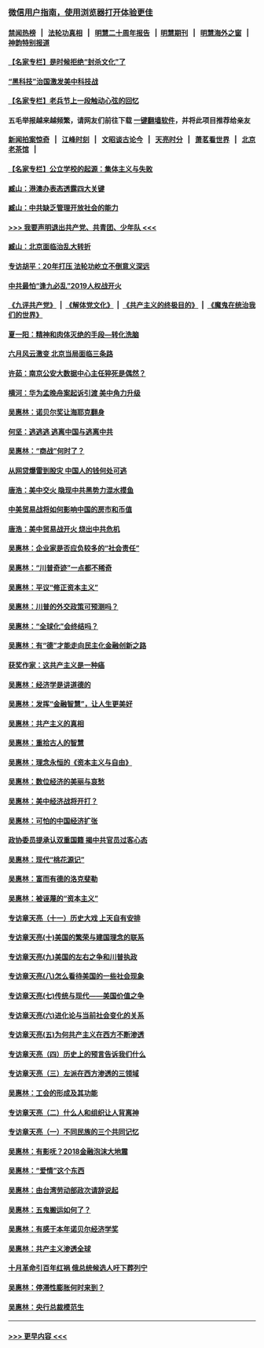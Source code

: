 ### [微信用户指南，使用浏览器打开体验更佳](https://github.com/gfw-breaker/banned-news1/blob/master/indexes/wechat-guide.md?t=0)
#### [禁闻热榜](热点新闻.md?t=0)  &nbsp;&nbsp;|&nbsp;&nbsp; [法轮功真相](https://github.com/gfw-breaker/truth/blob/master/README.md?t=0) &nbsp;&nbsp;|&nbsp;&nbsp; [明慧二十周年报告](https://github.com/gfw-breaker/mh-reports/blob/master/README.md?t=0) &nbsp;&nbsp;|&nbsp;&nbsp;[明慧期刊](https://github.com/gfw-breaker/mh-qikan) &nbsp;&nbsp;|&nbsp;&nbsp; [明慧海外之窗](https://github.com/gfw-breaker/mh-news/blob/master/README.md?t=0) &nbsp;&nbsp;|&nbsp;&nbsp; [神韵特别报道](https://github.com/gfw-breaker/mh-news/blob/master/shenyun.md?t=0)
#### [【名家专栏】是时候拒绝“封杀文化”了](../pages/nsc423/n11814093.md?t=02100555) 
#### [“黑科技”治国激发美中科技战](../pages/nsc423/n11638056.md?t=02100555) 
#### [【名家专栏】老兵节上一段触动心弦的回忆](../pages/nsc423/n11646016.md?t=02100555) 
#### 五毛举报越来越频繁，请网友们前往下载 [一键翻墙软件](https://github.com/gfw-breaker/ssr-accounts)，并将此项目推荐给亲友
#### [新闻拍案惊奇](https://github.com/gfw-breaker/banned-news1/blob/master/pages/link4.md) &nbsp;&nbsp;|&nbsp;&nbsp; [江峰时刻](https://github.com/gfw-breaker/banned-news1/blob/master/pages/link4.md) &nbsp;&nbsp;|&nbsp;&nbsp; [文昭谈古论今](https://github.com/gfw-breaker/banned-news1/blob/master/pages/link4.md) &nbsp;&nbsp;|&nbsp;&nbsp; [天亮时分](https://github.com/gfw-breaker/banned-news1/blob/master/pages/link4.md) &nbsp;&nbsp;|&nbsp;&nbsp; [萧茗看世界](https://github.com/gfw-breaker/banned-news1/blob/master/pages/link4.md) &nbsp;&nbsp;|&nbsp;&nbsp; [北京老茶馆](https://github.com/gfw-breaker/banned-news1/blob/master/pages/link4.md) &nbsp;&nbsp;|&nbsp;&nbsp; 
#### [【名家专栏】公立学校的起源：集体主义与失败](../pages/nsc423/n11601833.md?t=02100555) 
#### [臧山：港澳办表态透露四大关键](../pages/nsc423/n11421628.md?t=02100555) 
#### [臧山：中共缺乏管理开放社会的能力](../pages/nsc423/n11407457.md?t=02100555) 
#### [>>> 我要声明退出共产党、共青团、少年队 <<<](https://github.com/begood0513/goodnews/blob/master/quit/letter.md) 
#### [臧山：北京面临治乱大转折](../pages/nsc423/n11406895.md?t=02100555) 
#### [专访胡平：20年打压 法轮功屹立不倒意义深远](../pages/nsc423/n11398800.md?t=02100555) 
#### [中共最怕“逢九必乱”2019人权战开火](../pages/nsc423/n11385248.md?t=02100555) 
#### [《九评共产党》](https://github.com/begood0513/9ping.md/blob/master/README.md) &nbsp;|&nbsp; [《解体党文化》](../../../../jtdwh.md/blob/master/README.md)  &nbsp;|&nbsp; [《共产主义的终极目的》](../../../../gczydzjmd.md/blob/master/README.md) &nbsp;|&nbsp; [《魔鬼在统治我们的世界》](../../../../mgztzwmdsj.md/blob/master/README.md) 
#### [夏一阳：精神和肉体灭绝的手段—转化洗脑](../pages/nsc423/n11368250.md?t=02100555) 
#### [六月风云激变 北京当局面临三条路](../pages/nsc423/n11313668.md?t=02100555) 
#### [许茹：南京公安大数据中心主任猝死是偶然？](../pages/nsc423/n11064744.md?t=02100555) 
#### [横河：华为孟晚舟案起诉引渡 美中角力升级](../pages/nsc423/n11027230.md?t=02100555) 
#### [吴惠林：诺贝尔奖让海耶克翻身](../pages/nsc423/n10890049.md?t=02100555) 
#### [何坚：逃逃逃 逃离中国与逃离中共](../pages/nsc423/n10592891.md?t=02100555) 
#### [吴惠林：“商战”何时了？](../pages/nsc423/n10573558.md?t=02100555) 
#### [从网贷爆雷到股灾 中国人的钱何处可逃](../pages/nsc423/n10572800.md?t=02100555) 
#### [唐浩：美中交火 隐现中共黑势力混水摸鱼](../pages/nsc423/n10544040.md?t=02100555) 
#### [中美贸易战将如何影响中国的房市和币值](../pages/nsc423/n10543697.md?t=02100555) 
#### [唐浩：美中贸易战开火 烧出中共危机](../pages/nsc423/n10540126.md?t=02100555) 
#### [吴惠林：企业家是否应负较多的“社会责任”](../pages/nsc423/n10535022.md?t=02100555) 
#### [吴惠林：“川普奇迹”一点都不稀奇](../pages/nsc423/n10512808.md?t=02100555) 
#### [吴惠林：平议“修正资本主义”](../pages/nsc423/n10495724.md?t=02100555) 
#### [吴惠林：川普的外交政策可预测吗？](../pages/nsc423/n10462387.md?t=02100555) 
#### [吴惠林：“全球化”会终结吗？](../pages/nsc423/n10452838.md?t=02100555) 
#### [吴惠林：有“德”才能走向民主化金融创新之路](../pages/nsc423/n10432292.md?t=02100555) 
#### [获奖作家：这共产主义是一种癌](../pages/nsc423/n10431541.md?t=02100555) 
#### [吴惠林：经济学是讲道德的](../pages/nsc423/n10398014.md?t=02100555) 
#### [吴惠林：发挥“金融智慧”，让人生更美好](../pages/nsc423/n10375019.md?t=02100555) 
#### [吴惠林：共产主义的真相](../pages/nsc423/n10351394.md?t=02100555) 
#### [吴惠林：重拾古人的智慧](../pages/nsc423/n10337691.md?t=02100555) 
#### [吴惠林：理念永恒的《资本主义与自由》](../pages/nsc423/n10316274.md?t=02100555) 
#### [吴惠林：数位经济的美丽与哀愁](../pages/nsc423/n10292946.md?t=02100555) 
#### [吴惠林：美中经济战将开打？](../pages/nsc423/n10258825.md?t=02100555) 
#### [吴惠林：可怕的中国经济扩张](../pages/nsc423/n10219147.md?t=02100555) 
#### [政协委员提承认双重国籍 揭中共官员过客心态](../pages/nsc423/n10208809.md?t=02100555) 
#### [吴惠林：现代“桃花源记”](../pages/nsc423/n10185234.md?t=02100555) 
#### [吴惠林：富而有德的洛克斐勒](../pages/nsc423/n10142264.md?t=02100555) 
#### [吴惠林：被诬蔑的“资本主义”](../pages/nsc423/n10124816.md?t=02100555) 
#### [专访章天亮（十一）历史大戏 上天自有安排](../pages/nsc423/n10094905.md?t=02100555) 
#### [专访章天亮(十)美国的繁荣与建国理念的联系](../pages/nsc423/n10094899.md?t=02100555) 
#### [专访章天亮(九)美国的左右之争和川普执政](../pages/nsc423/n10094889.md?t=02100555) 
#### [专访章天亮(八)怎么看待美国的一些社会现象](../pages/nsc423/n10094857.md?t=02100555) 
#### [专访章天亮(七)传统与现代——美国价值之争](../pages/nsc423/n10093140.md?t=02100555) 
#### [专访章天亮(六)进化论与当前社会变化的关系](../pages/nsc423/n10092036.md?t=02100555) 
#### [专访章天亮(五)为何共产主义在西方不断渗透](../pages/nsc423/n10083620.md?t=02100555) 
#### [专访章天亮（四）历史上的预言告诉我们什么](../pages/nsc423/n10083606.md?t=02100555) 
#### [专访章天亮（三）左派在西方渗透的三领域](../pages/nsc423/n10081115.md?t=02100555) 
#### [吴惠林：工会的形成及其功能](../pages/nsc423/n10080633.md?t=02100555) 
#### [专访章天亮（二）什么人和组织让人背离神](../pages/nsc423/n10076637.md?t=02100555) 
#### [专访章天亮（一）不同民族的三个共同记忆](../pages/nsc423/n10074188.md?t=02100555) 
#### [吴惠林：有影呒？2018金融泡沫大地震](../pages/nsc423/n10040534.md?t=02100555) 
#### [吴惠林：“爱情”这个东西](../pages/nsc423/n10019423.md?t=02100555) 
#### [吴惠林：由台湾劳动部政次请辞说起](../pages/nsc423/n9979679.md?t=02100555) 
#### [吴惠林：五鬼搬运如何了？](../pages/nsc423/n9925338.md?t=02100555) 
#### [吴惠林：有感于本年诺贝尔经济学奖](../pages/nsc423/n9871883.md?t=02100555) 
#### [吴惠林：共产主义渗透全球](../pages/nsc423/n9812748.md?t=02100555) 
#### [十月革命引百年红祸 俄总统候选人吁下葬列宁](../pages/nsc423/n9810182.md?t=02100555) 
#### [吴惠林：停滞性膨胀何时来到？](../pages/nsc423/n9764136.md?t=02100555) 
#### [吴惠林：央行总裁模范生](../pages/nsc423/n9728134.md?t=02100555) 

----
#### [ >>> 更早内容 <<< ](../indexes/nsc423-earlier.md)
